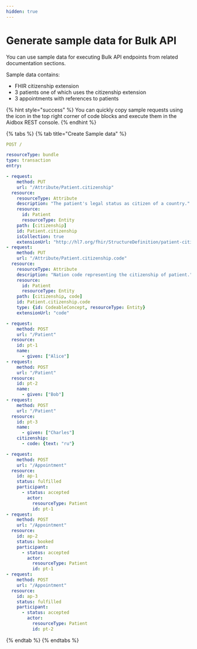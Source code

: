```yaml
---
hidden: true
---
```


# Generate sample data for Bulk API

You can use sample data for executing Bulk API endpoints from related documentation sections.

Sample data contains:

* FHIR citizenship extension
* 3 patients one of which uses the citizenship extension
* 3 appointments with references to patients

{% hint style="success" %}
You can quickly copy sample requests using the icon in the top right corner of code blocks and execute them in the Aidbox REST console.
{% endhint %}

{% tabs %}
{% tab title="Create Sample data" %}
```yaml
POST /

resourceType: bundle
type: transaction
entry:

- request:
    method: PUT
    url: "/Attribute/Patient.citizenship"
  resource:
    resourceType: Attribute
    description: "The patient's legal status as citizen of a country."
    resource:
      id: Patient
      resourceType: Entity
    path: [citizenship]
    id: Patient.citizenship
    isCollection: true
    extensionUrl: "http://hl7.org/fhir/StructureDefinition/patient-citizenship"
- request:
    method: PUT
    url: "/Attribute/Patient.citizenship.code"
  resource:
    resourceType: Attribute
    description: "Nation code representing the citizenship of patient."
    resource:
      id: Patient
      resourceType: Entity
    path: [citizenship, code]
    id: Patient.citizenship.code
    type: {id: CodeableConcept, resourceType: Entity}
    extensionUrl: "code"

- request:
    method: POST
    url: "/Patient"
  resource:
    id: pt-1
    name:
      - given: ["Alice"]
- request:
    method: POST
    url: "/Patient"
  resource:
    id: pt-2
    name:
      - given: ["Bob"]
- request:
    method: POST
    url: "/Patient"
  resource:
    id: pt-3
    name:
      - given: ["Charles"]
    citizenship:
      - code: {text: "ru"}

- request:
    method: POST
    url: "/Appointment"
  resource:
    id: ap-1
    status: fulfilled
    participant:
      - status: accepted
        actor: 
          resourceType: Patient
          id: pt-1
- request:
    method: POST
    url: "/Appointment"
  resource:
    id: ap-2
    status: booked
    participant:
      - status: accepted
        actor: 
          resourceType: Patient
          id: pt-1
- request:
    method: POST
    url: "/Appointment"
  resource:
    id: ap-3
    status: fulfilled
    participant:
      - status: accepted
        actor: 
          resourceType: Patient
          id: pt-2
```
{% endtab %}
{% endtabs %}
